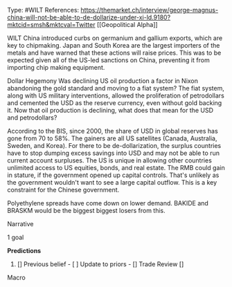 Type: #WILT 
References: https://themarket.ch/interview/george-magnus-china-will-not-be-able-to-de-dollarize-under-xi-ld.9180?mktcid=smsh&mktcval=Twitter
[[Geopolitical Alpha]]

WILT
China introduced curbs on germanium and gallium exports, which are key to chipmaking. Japan and South Korea are the largest importers of the metals and have warned that these actions will raise prices. This was to be expected given all of the US-led sanctions on China, preventing it from importing chip making equipment. 

Dollar Hegemony
Was declining US oil production a factor in Nixon abandoning the gold standard and moving to a fiat system? The fiat system, along with US military interventions, allowed the proliferation of petrodollars and cemented the USD as the reserve currency, even without gold backing it. Now that oil production is declining, what does that mean for the USD and petrodollars?

According to the BIS, since 2000, the share of USD in global reserves has gone from 70 to 58%. The gainers are all US satellites (Canada, Australia, Sweden, and Korea). For there to be de-dollarization, the surplus countries have to stop dumping excess savings into USD and may not be able to run current account surpluses. The US is unique in allowing other countries unlimited access to US equities, bonds, and real estate. The RMB could gain in stature, if the government opened up capital controls. That's unlikely as the government wouldn't want to see a large capital outflow. This is a key constraint for the Chinese government. 

Polyethylene spreads have come down on lower demand. BAKIDE and BRASKM would be the biggest  biggest losers from this.  


Narrative

1 goal


**Predictions**

1) []
Previous belief - 
[ ]
Update to priors - 
[]
Trade Review
[]





Macro
